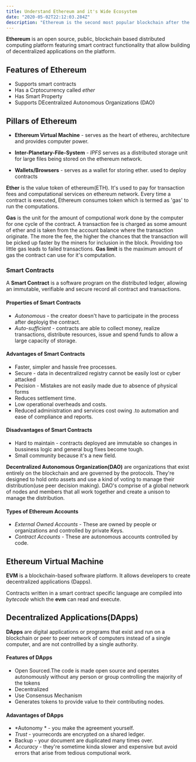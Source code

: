 ```yaml
---
title: Understand Ethereum and it's Wide Ecosystem
date: "2020-05-02T22:12:03.284Z"
description: "Ethereum is the second most popular blockchain after the one that runs on Bitcoin. It's value token is called Ether"
---
```



**Ethereum** is an open source, public, blockchain based distributed computing platform featuring smart contract functionality that allow building of decentralized applications on the platform.

## Features of Ethereum

+ Supports smart contracts
+ Has a Crptocurrency called *ether*
+ Has Smart Property
+ Supports  DEcentralized Autonomous Organizations (DAO)

## Pillars of Ethereum

+ **Ethereum Virtual Machine** - serves as the heart of ethereu, architecture and provides computer power.
  
+ **Inter-Planetary-File-System** - *IPFS* serves as a distributed storage unit  for large files being stored on the ethereum network.
  
+ **Wallets/Browsers** - serves as a wallet for storing ether. used to deploy contracts

**Ether** is the value token of ethereum(ETH).
It's used to pay for transaction fees and computational services on ethereum network.
Every time a contract is executed, Ethereum consumes token which is termed as 'gas' to run the computations.

**Gas** is the unit for the amount of computional work done by the computer for one cycle of the contract.
A transaction fee is charged as some amount of ether and is taken from the account balance where the transaction originate.
The more the fee, the higher the chances that the transaction will be picked up faster by the miners for inclusion in the block.
Providing too little gas leads to failed transactions.
**Gas limit** is the maximum amount of gas the contract can use for it's computation.

### Smart Contracts

A **Smart Contract** is a software program on the distributed ledger, allowing an immutable, verifiable and secure record all contract and transactions.

#### Properties of Smart Contracts

+ *Autonomous* - the creator doesn't have to participate in the process after deployig the contract.
+ *Auto-sufficient* - contracts are able to collect money, realize transactions, distribute resources, issue and spend funds to allow a large capacity of storage.

#### Advantages of Smart Contracts

+ Faster, simpler and hassle free processes.
+ Secure - data in decentralized registry cannot be easily lost or cyber attacked
+ Pecision - Mistakes are not easily made due to absence of physical forms
+ Reduces settlement time.
+ Low operational overheads and costs.
+ Reduced administration and services cost owing .to automation and ease of compliance and reports.

#### Disadvantages of Smart Contracts

+ Hard to maintain - contracts deployed are immutable so changes in bussiness logic and general bug fixes  become tough.
+ Small community because it's a new field.
  
**Decentralized Autonomous Organization(DAO)** are organizations that exist entirely on the blockchain and are governed by the protocols.
They're designed to hold onto assets and use a kind of voting to manage their distribution(use peer decision making).
DAO's comprise of a global network of nodes and members that all work together and create a unison to manage the distribution.

#### Types of Ethereum Accounts

+ *External Owned Accounts* - These are owned by people or organizations and controlled by private Keys.
+ *Contract Accounts* - These are autonomous accounts controlled by code.

## Ethereum Virtual Machine

**EVM** is a blockchain-based software platform. It allows developers to create decentralized applications (Dapps).

Contracts written in a smart contract specific language are compiled into *bytecode* which the **evm** can read and execute.

## Decentralized Applications(DApps)

**DApps** are digital applications or programs that exist and run on a blockchain or peer to peer network of computers instead of a single computer, and are not controllled by a single authority.

#### Features of DApps

+ Open Sourced.The code is made open source and operates autonomously without any person or group controlling the majority of the tokens
+ Decentralized
+ Use Consensus Mechanism
+ Generates tokens to provide value to their contributing nodes.

#### Adavantages of DApps

+ *Autonomy * - you make the agreement yourself.
+ *Trust* - yourrecords are encrypted on a shared ledger.
+ Backup - your document are duplicated many times over.
+ *Accuracy* - they're sometime kinda slower and expensive but avoid errors that arise from tedious computional work.
  
  